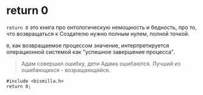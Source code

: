 # return 0

`return 0` это книга про онтологическую немощность и бедность, про то, что возвращаться к Создателю нужно полным нулем, полной точкой.

`0`, как возвращаемое процессом значение, интерпретируется операционной системой как "успешное завершение процесса".

> Адам совершил ошибку, дети Адама ошибаются. Лучший из ошибающихся - возращающийся.

```
#include <bismilla.h>
return 0;
```
